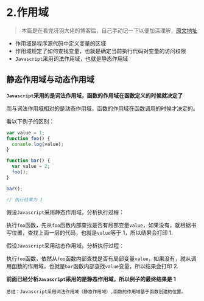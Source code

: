 # 2.作用域

> 本篇是在看完冴羽大佬的博客后，自己手动记一下以便加深理解，[原文地址](https://github.com/mqyqingfeng/Blog/issues/3)

- 作用域是程序源代码中定义变量的区域
- 作用域规定了如何查找变量，也就是确定当前执行代码对变量的访问权限
- `Javascript`采用词法作用域，也就是静态作用域

## 静态作用域与动态作用域

**`Javascript`采用的是词法作用域，函数的作用域在函数定义的时候就决定了**

而与词法作用域相对的是动态作用域，函数的作用域在函数调用的时候才决定的。

看以下例子的区别：

```js
var value = 1;
function foo() {
  console.log(value);
}

function bar() {
  var value = 2;
  foo();
}

bar();

// 执行结果为 1
```

假设`Javascript`采用静态作用域，分析执行过程：

执行`foo`函数，先从`foo`函数内部查找是否有局部变量`value`，如果没有，就根据书写位置，查找上面一层的代码，也就是`value`等于 1，所以结果会打印 1.

假设`Javascript`采用动态作用域，分析执行过程：

执行`foo`函数，依然从`foo`函数内部查找是否有局部变量`value`，如果没有，就从调用函数的作用域，也就是`bar`函数内部查找`value`变量，所以结果会打印 2.

**前面已经分析`Javascript`采用的是静态作用域，所以例子的最终结果是 1**

`总结：Javascript采用词法作用域（静态作用域）,函数的作用域基于函数创建的位置。`
